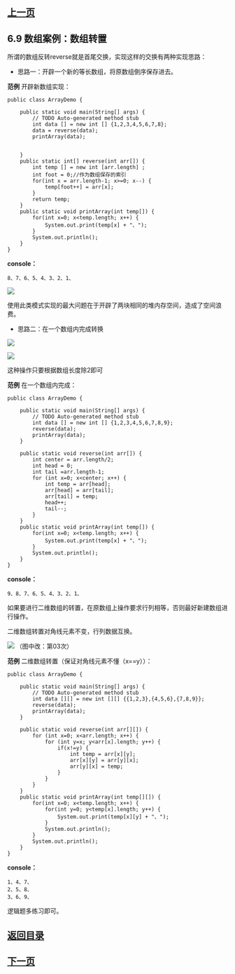 ## [上一页](course16)

## 6.9 数组案例：数组转置

所谓的数组反转reverse就是首尾交换，实现这样的交换有两种实现思路：

- 思路一：开辟一个新的等长数组，将原数组倒序保存进去。

**范例** 开辟新数组实现：

	public class ArrayDemo {
	
		public static void main(String[] args) {
			// TODO Auto-generated method stub
			int data [] = new int [] {1,2,3,4,5,6,7,8};
			data = reverse(data);
			printArray(data);
			
		
		}
		public static int[] reverse(int arr[]) {
			int temp [] = new int [arr.length] ;
			int foot = 0;//作为数组保存的索引
			for(int x = arr.length-1; x>=0; x--) {
				temp[foot++] = arr[x];
			}
			return temp;
		}
		public static void printArray(int temp[]) {
			for(int x=0; x<temp.length; x++) {
				System.out.print(temp[x] + "、");
			}
			System.out.println();
		}
	}

**console：**

	8、7、6、5、4、3、2、1、

![](https://i.imgur.com/ZYyuvH0.png)

使用此类模式实现的最大问题在于开辟了两块相同的堆内存空间，造成了空间浪费。

- 思路二：在一个数组内完成转换

![](https://i.imgur.com/DBimzHv.png)

![](https://i.imgur.com/U9m2eyG.png)

这种操作只要根据数组长度除2即可

**范例** 在一个数组内完成：

	public class ArrayDemo {
	
		public static void main(String[] args) {
			// TODO Auto-generated method stub
			int data [] = new int [] {1,2,3,4,5,6,7,8,9};
			reverse(data);
			printArray(data);
		}
		
		public static void reverse(int arr[]) {
			int center = arr.length/2;
			int head = 0;
			int tail =arr.length-1;
			for (int x=0; x<center; x++) {
				int temp = arr[head];
				arr[head] = arr[tail];
				arr[tail] = temp;
				head++;
				tail--;
			}
		}
		public static void printArray(int temp[]) {
			for(int x=0; x<temp.length; x++) {
				System.out.print(temp[x] + "、");
			}
			System.out.println();
		}
	}

**console：**

	9、8、7、6、5、4、3、2、1、

如果要进行二维数组的转置，在原数组上操作要求行列相等，否则最好新建数组进行操作。

二维数组转置对角线元素不变，行列数据互换。

![](https://i.imgur.com/3AjVCFF.png)
（图中改：第03次）

**范例** 二维数组转置（保证对角线元素不懂（x==y））：

	public class ArrayDemo {
	
		public static void main(String[] args) {
			// TODO Auto-generated method stub
			int data [][] = new int [][] {{1,2,3},{4,5,6},{7,8,9}};
			reverse(data);
			printArray(data);
		}
		
		public static void reverse(int arr[][]) {
			for (int x=0; x<arr.length; x++) {
				for (int y=x; y<arr[x].length; y++) {
					if(x!=y) {
						int temp = arr[x][y];
						arr[x][y] = arr[y][x];
						arr[y][x] = temp;
					}
				}
			}
		}
		public static void printArray(int temp[][]) {
			for(int x=0; x<temp.length; x++) {
				for(int y=0; y<temp[x].length; y++) {
					System.out.print(temp[x][y] + "、");
				}
				System.out.println();
			}
			System.out.println();
		}
	}

**console：**

	1、4、7、
	2、5、8、
	3、6、9、

逻辑题多练习即可。


## [返回目录](https://wuchengcheng110120.github.io/learnJava)
## [下一页](course18)
